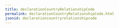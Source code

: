 ```yaml
---
title: declarationCountryRelationshipCode
permalink: declarationCountryRelationshipCode.html
jsonid: declarationcountryrelationshipcode
---
```

